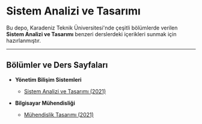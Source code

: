 # Sistem Analizi ve Tasarımı

Bu depo, Karadeniz Teknik Üniversitesi'nde çeşitli bölümlerde verilen **Sistem Analizi ve Tasarımı** benzeri derslerdeki içerikleri sunmak için hazırlanmıştır.

---

## Bölümler ve Ders Sayfaları
* **Yönetim Bilişim Sistemleri**
  * [Sistem Analizi ve Tasarımı (2021)](ybs-21)
* **Bilgisayar Mühendisliği**
  * [Mühendislik Tasarımı (2021)](ceng-21)


  [ybs-21]: https://github.com/zyavuz610/System_Analysis_and_Design_inKTU/blob/main/ybs-sistem-analiz-ve-tasarim-2021.md
  [ceng-21]: https://github.com/zyavuz610/System_Analysis_and_Design_inKTU/blob/main/bil-muhendislik-tasarimi-2021.md